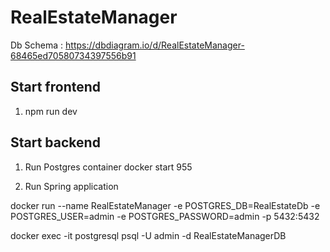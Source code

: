 # RealEstateManager

Db Schema : https://dbdiagram.io/d/RealEstateManager-68465ed70580734397556b91

## Start frontend

1. npm run dev

## Start backend

1. Run Postgres container
docker start 955

2. Run Spring application

docker run --name RealEstateManager -e POSTGRES_DB=RealEstateDb -e POSTGRES_USER=admin -e POSTGRES_PASSWORD=admin -p 5432:5432

docker exec -it postgresql psql -U admin -d RealEstateManagerDB